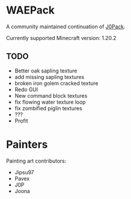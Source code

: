 # WAEPack
A community maintained continuation of [J0Pack](https://www.planetminecraft.com/texture-pack/j0pack/).

Currently supported Minecraft version: 1.20.2

## TODO
- Better oak sapling texture
- add missing sapling textures
- broken iron golem cracked texture
- Redo GUI
- New command block textures
- fix flowing water texture loop
- fix zombified piglin textures
- ???
- Profit


# Painters

Painting art contributors:

- Jipsu97
- Pavex
- J0P
- Joona